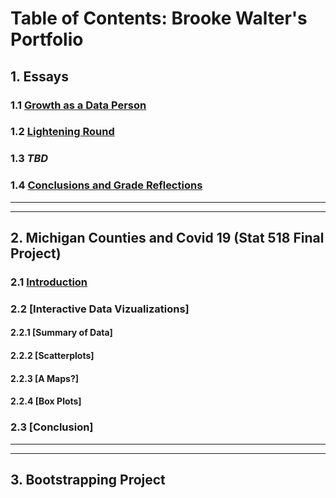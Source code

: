 # Table of Contents: Brooke Walter's Portfolio

## 1.	Essays
### 1.1 [Growth as a Data Person](https://github.com/BrookemWalters/BrookemWalters-Portfolio/blob/main/Essays/Growth%20As%20A%20Data%20Person.md#growth-as-a-data-person) 
### 1.2 [Lightening Round](https://github.com/BrookemWalters/BrookemWalters-Portfolio/blob/main/Essays/Lightening%20Round.md#lightening-round)
### 1.3 *TBD* 
### 1.4 [Conclusions and Grade Reflections](https://github.com/BrookemWalters/BrookemWalters-Portfolio/blob/main/Essays/Conclusion%20%26%20Grade%20Reflections.md#conclusion--grade-reflections) 
***
***
## 2. Michigan Counties and Covid 19 (Stat 518 Final Project)
### 2.1 [Introduction](https://github.com/BrookemWalters/BrookemWalters-Portfolio/blob/main/Stats%20518%20Final%20Project/Introduction.md#introduction-to-michigan-counties-in-a-pandemic)
### 2.2 [Interactive Data Vizualizations]
#### 2.2.1 [Summary of Data]
#### 2.2.2 [Scatterplots]
#### 2.2.3 [A Maps?]
#### 2.2.4 [Box Plots]
### 2.3 [Conclusion]
***
***
## 3. Bootstrapping Project

